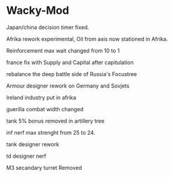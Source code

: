 # Wacky-Mod

Japan/china decision timer fixed.

Afrika rework experimental, Oil from axis now stationed in Afrika.

Reinforcement max wait changed from 10 to 1

france fix with Supply and Capital after capitulation

rebalance the deep battle side of Russia's Focustree

Armour designer rework on Germany and Sovjets

Ireland industry put in afrika

guerilla combat width changed

tank 5% bonus removed in artillery tree

inf nerf max strenght from 25 to 24.

tank designer rework

td designer nerf

M3 secandary turret Removed

